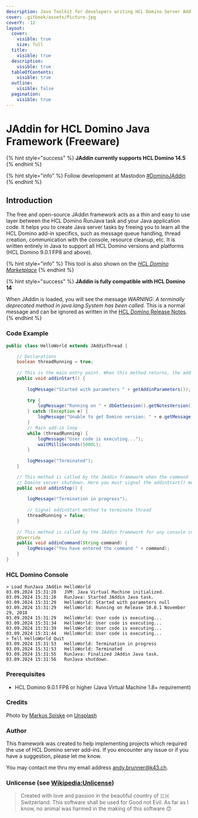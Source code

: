 ```yaml
---
description: Java Toolkit for developers writing HCL Domino Server Add-ins
cover: .gitbook/assets/Picture.jpg
coverY: -12
layout:
  cover:
    visible: true
    size: full
  title:
    visible: true
  description:
    visible: true
  tableOfContents:
    visible: true
  outline:
    visible: false
  pagination:
    visible: true
---
```


# JAddin for HCL Domino Java Framework (Freeware)

{% hint style="success" %}
&#x20;**JAddin currently supports HCL Domino 14.5**
{% endhint %}

{% hint style="info" %}
Follow development at Mastodon [#DominoJAddin](https://swiss.social/tags/dominojaddin)
{% endhint %}

## Introduction

The free and open-source JAddin framework acts as a thin and easy to use layer between the HCL Domino RunJava task and your Java application code. It helps you to create Java server tasks by freeing you to learn all the HCL Domino add-in specifics, such as message queue handling, thread creation, communication with the console, resource cleanup, etc. It is written entirely in Java to support all HCL Domino versions and platforms (HCL Domino 9.0.1 FP8 and above).

{% hint style="info" %}
This tool is also shown on the [_HCL Domino Marketplace_](https://hclsofy.com/domino)
{% endhint %}

{% hint style="success" %}
**JAddin is fully compatible with HCL Domino 14**

When JAddin is loaded, you will see the message _WARNING: A terminally deprecated method in java.lang.System has been called._ This is a normal message and can be ignored as written in the [HCL Domino Release Notes](https://help.hcltechsw.com/domino/14.0.0/admin/wn_components_no_longer_included_in_release.html).
{% endhint %}

### **Code Example**

```java
public class HelloWorld extends JAddinThread {

	// Declarations
	boolean threadRunning = true;
	
	// This is the main entry point. When this method returns, the add-in terminates.
	public void addinStart() {
		
		logMessage("Started with parameters " + getAddinParameters());
		
		try {
			logMessage("Running on " + dbGetSession().getNotesVersion());
		} catch (Exception e) {
			logMessage("Unable to get Domino version: " + e.getMessage());
		}
		// Main add-in loop
		while (threadRunning) {
			logMessage("User code is executing...");
			waitMilliSeconds(5000L);
		}
		
		logMessage("Terminated");
	}

	// This method is called by the JAddin framework when the command 'Quit' or 'Exit' is entered or during
	// Domino server shutdown. Here you must signal the addinStart() method to terminate itself and to perform any cleanup.
	public void addinStop() {
	
		logMessage("Termination in progress");
		
		// Signal addinStart method to terminate thread
		threadRunning = false;
	}
	
	// This method is called by the JAddin framework for any console command entered.
	@Override
	public void addinCommand(String command) {
		logMessage("You have entered the command " + command);
	}
}
```

### **HCL Domino Console**

```
> Load RunJava JAddin HelloWorld
03.09.2024 15:31:28   JVM: Java Virtual Machine initialized.
03.09.2024 15:31:28   RunJava: Started JAddin Java task.
03.09.2024 15:31:29   HelloWorld: Started with parameters null
03.09.2024 15:31:29   HelloWorld: Running on Release 10.0.1 November 29, 2018
03.09.2024 15:31:29   HelloWorld: User code is executing...
03.09.2024 15:31:34   HelloWorld: User code is executing...
03.09.2024 15:31:39   HelloWorld: User code is executing...
03.09.2024 15:31:44   HelloWorld: User code is executing...
> Tell HelloWorld Quit
03.09.2024 15:31:53   HelloWorld: Termination in progress
03.09.2024 15:31:53   HelloWorld: Terminated
03.09.2024 15:31:55   RunJava: Finalized JAddin Java task.
03.09.2024 15:31:56   RunJava shutdown.
```

### **Prerequisites**

* HCL Domino 9.0.1 FP8 or higher (Java Virtual Machine 1.8+ requirement)

### Credits

Photo by [Markus Spiske](https://unsplash.com/ja/@markusspiske?utm_source=unsplash\&utm_medium=referral\&utm_content=creditCopyText) on [Unsplash](https://unsplash.com/de/s/fotos/java-programming?utm_source=unsplash\&utm_medium=referral\&utm_content=creditCopyText)

### **Author**

This framework was created to help implementing projects which required the use of HCL Domino server add-ins. If you encounter any issue or if you have a suggestion, please let me know.

You may contact me thru my email address [andy.brunner@k43.ch](mailto:andy.brunner@k43.ch).

### **Unlicense (see** [**Wikipedia:Unlicense**](https://en.wikipedia.org/wiki/Unlicense)**)**

> Created with love and passion in the beautiful country of 🇨🇭 Switzerland. This software shall be used for Good not Evil. As far as I know, no animal was harmed in the making of this software 😊
